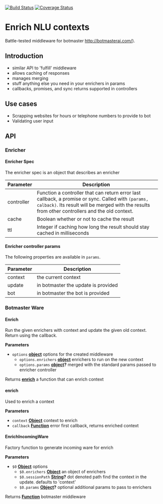 [![Build Status](https://travis-ci.org/botmasterai/botmaster-enrich.svg?branch=master)](https://travis-ci.org/botmasterai/botmaster-enrich)
[![Coverage Status](https://coveralls.io/repos/github/botmasterai/botmaster-enrich/badge.svg?branch=master)](https://coveralls.io/github/botmasterai/botmaster-enrich?branch=master)

# Enrich NLU contexts

Battle-tested middleware for botmaster <http://botmasterai.com/>).

## Introduction

-   similar API to 'fulfill' middleware
-   allows caching of responses
-   manages merging
-   stuff anything else you need in your enrichers in params
-   callbacks, promises, and sync returns supported in controllers

## Use cases

-   Scrapping websites for hours or telephone numbers to provide to bot
-   Validating user input

## API

### Enricher

#### Enricher Spec

The enricher spec is an object that describes an enricher

| Parameter  | Description                                                                                                                                                                                           |
| ---------- | ----------------------------------------------------------------------------------------------------------------------------------------------------------------------------------------------------- |
| controller | Function a controller that can return error last callback, a promise or sync. Called with `(params, calback)`. Its result will be merged with the results from other controllers and the old context. |
| cache      | Boolean whether or not to cache the result                                                                                                                                                            |
| ttl        | Integer if caching how long the result should stay cached in milliseconds                                                                                                                             |

#### Enricher controller params

The following properties are available in `params`.

| Parameter | Description                         |
| --------- | ----------------------------------- |
| context   | the current context                 |
| update    | in botmaster the update is provided |
| bot       | in botmaster the bot is provided    |

### Botmaster Ware

<!-- Generated by documentation.js. Update this documentation by updating the source code. -->

#### Enrich

Run the given enrichers with context and update the given old context. Return using the callback.

**Parameters**

-   `options` **[object](https://developer.mozilla.org/en-US/docs/Web/JavaScript/Reference/Global_Objects/Object)** options for the created middleware
    -   `options.enrichers` **[object](https://developer.mozilla.org/en-US/docs/Web/JavaScript/Reference/Global_Objects/Object)** enrichers to run on the new context
    -   `options.params` **[object](https://developer.mozilla.org/en-US/docs/Web/JavaScript/Reference/Global_Objects/Object)?** merged with the standard params passed to enricher controller

Returns **[enrich](#enrich)** a function that can enrich context

#### enrich

Used to enrich a context

**Parameters**

-   `context` **[Object](https://developer.mozilla.org/en-US/docs/Web/JavaScript/Reference/Global_Objects/Object)** context to enrich
-   `callback` **[Function](https://developer.mozilla.org/en-US/docs/Web/JavaScript/Reference/Statements/function)** error first callback, returns enriched context

#### EnrichIncomingWare

Factory function to generate incoming ware for enrich

**Parameters**

-   `$0` **[Object](https://developer.mozilla.org/en-US/docs/Web/JavaScript/Reference/Global_Objects/Object)** options
    -   `$0.enrichers` **[Object](https://developer.mozilla.org/en-US/docs/Web/JavaScript/Reference/Global_Objects/Object)** an object of enrichers
    -   `$0.sessionPath` **[String](https://developer.mozilla.org/en-US/docs/Web/JavaScript/Reference/Global_Objects/String)?** dot denoted path find the context in the update. defaults to 'context'
    -   `$0.params` **[Object](https://developer.mozilla.org/en-US/docs/Web/JavaScript/Reference/Global_Objects/Object)?** optional additional params to pass to enrichers

Returns **[Function](https://developer.mozilla.org/en-US/docs/Web/JavaScript/Reference/Statements/function)** botmaster middleware
